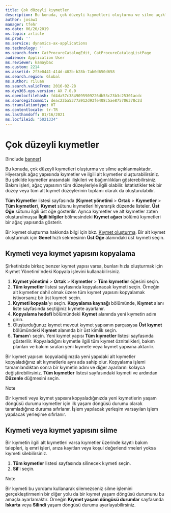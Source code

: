 ```yaml
---
title: Çok düzeyli kıymetler
description: Bu konuda, çok düzeyli kıymetleri oluşturma ve silme açıklanmaktadır.
author: josaw1
manager: tfehr
ms.date: 06/26/2019
ms.topic: article
ms.prod: ''
ms.service: dynamics-ax-applications
ms.technology: ''
ms.search.form: CatProcureCatalogEdit, CatProcureCatalogListPage
audience: Application User
ms.reviewer: kamaybac
ms.custom: 2214
ms.assetid: 2f3e0441-414d-402b-b28b-7ab0d650d658
ms.search.region: Global
ms.author: riluan
ms.search.validFrom: 2016-02-28
ms.dyn365.ops.version: AX 7.0.0
ms.openlocfilehash: fd4da57c3849095909226db53c23b3c25301acdc
ms.sourcegitcommit: deac22ba5377a912d93fe408c5ae875706378c2d
ms.translationtype: HT
ms.contentlocale: tr-TR
ms.lasthandoff: 01/16/2021
ms.locfileid: "5021334"
---
```

# <a name="multi-level-assets"></a>Çok düzeyli kıymetler

[!include [banner](../../includes/banner.md)]

 

Bu konuda, çok düzeyli kıymetleri oluşturma ve silme açıklanmaktadır. Hiyerarşik ağaç yapısında kıymetler ve ilgili alt kıymetler oluşturabilirsiniz. Bu şekilde kıymetler arasındaki ilişkileri ve bağımlılıkları gösterebilirsiniz. Bakım işleri, ağaç yapısının tüm düzeyleriyle ilgili olabilir. İstatistikler tek bir düzey veya tüm alt kıymet düzeylerinin toplamı olarak da oluşturulabilir.

**Tüm Kıymetler** listesi sayfasında (**Kıymet yönetimi** \> **Ortak** \> **Kıymetler** \> **Tüm kıymetler**), **Kıymet** sütunu kıymetleri hiyerarşik düzende listeler. **Üst Öğe** sütunu ilgili üst öğe gösterilir. Ayrıca kıymetler ve alt kıymetler zaten oluşturulmuşsa **İlgili bilgiler** bölmesindeki **Kıymet ağacı** bölümü kıymetleri bir ağaç yapısında gösterir.

Bir kıymet oluşturma hakkında bilgi için bkz. [Kıymet oluşturma](../objects/create-an-object.md). Bir alt kıymet oluşturmak için **Genel** hızlı sekmesinin **Üst Öğe** alanındaki üst kıymeti seçin.

## <a name="copy-an-asset-or-asset-structure"></a>Kıymeti veya kıymet yapısını kopyalama

Şirketinizde birkaç benzer kıymet yapısı varsa, bunları hızla oluşturmak için Kıymet Yönetimi'ndeki Kopyala işlevini kullanabilirsiniz.

1. **Kıymet yönetimi** \> **Ortak** \> **Kıymetler** \> **Tüm kıymetler** öğesini seçin.
2. **Tüm kıymetler** listesi sayfasında kopyalanacak kıymeti seçin. Örneğin alt kıymetler dahil olmak üzere tüm kıymet yapısını kopyalamak istiyorsanız bir üst kıymeti seçin.
3. **Kıymeti kopyala**'yı seçin. **Kopyalama kaynağı** bölümünde, **Kıymet** alanı liste sayfasında seçtiğiniz kıymete ayarlanır.
4. **Kopyalama hedefi** bölümündeki **Kıymet** alanında yeni kıymetin adını girin.
5. Oluşturduğunuz kıymet mevcut kıymet yapısının parçasıysa **Üst kıymet** bölümündeki **Kıymet** alanında bir üst kimlik seçin.
6. **Tamam**'ı seçin. Yeni kıymet yapısı **Tüm kıymetler** listesi sayfasında gösterilir. Kopyaladığını kıymetle ilgili tüm kıymet öznitelikleri, bakım planları ve bakım sıraları yeni kıymete veya kıymet yapısına aktarılır.

Bir kıymet yapısını kopyaladığınızda yeni yapıdaki alt kıymetler kopyaladığınız alt kıymetlerle aynı ada sahip olur. Kopyalama işlemi tamamlandıktan sonra bir kıymetin adını ve diğer ayarlarını kolayca değiştirebilirsiniz. **Tüm kıymetler** listesi sayfasındaki kıymeti ve ardından **Düzenle** düğmesini seçin.

> [!NOTE]
> Bir kıymeti veya kıymet yapısını kopyaladığınızda yeni kıymetlerin yaşam döngüsü durumu kıymetler için ilk yaşam döngüsü durumu olarak tanımladığınız duruma sıfırlanır. İşlem yapılacak yerleşim varsayılan işlem yapılacak yerleşime sıfırlanır.

## <a name="delete-an-asset-or-asset-structure"></a>Kıymeti veya kıymet yapısını silme

Bir kıymetin ilgili alt kıymetleri varsa kıymetler üzerinde kayıtlı bakım talepleri, iş emri işleri, arıza kayıtları veya koşul değerlendirmeleri yoksa kıymeti silebilirsiniz.

1. **Tüm kıymetler** listesi sayfasında silinecek kıymeti seçin.
2. **Sil**'i seçin.

> [!NOTE]
> Bir kıymeti bu yordamı kullanarak silemezseniz silme işlemini gerçekleştirmenin bir diğer yolu da bir kıymet yaşam döngüsü durumunu bu amaçla ayarlamaktır. Örneğin **Kıymet yaşam döngüsü durumlar** sayfasında **Iskarta** veya **Silindi** yaşam döngüsü durumu ayarlayabilirsiniz.
